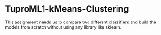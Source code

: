 # TuproML1-kMeans-Clustering
This assignment needs us to compare two different classifiers and build the models from scratch without using any library like sklearn.
